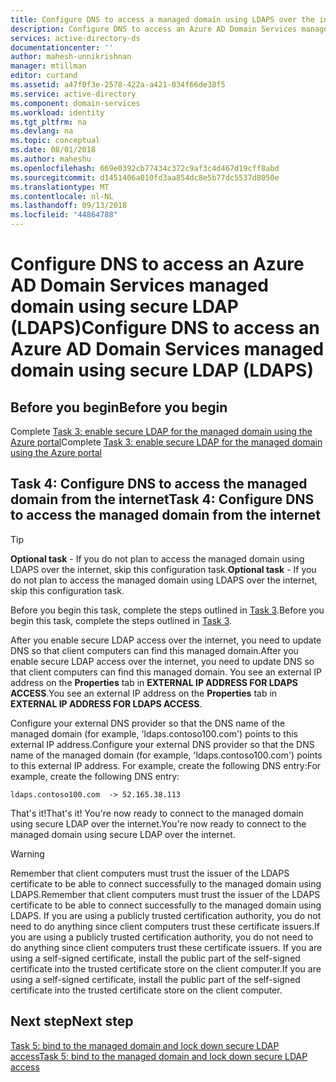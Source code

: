 ```yaml
---
title: Configure DNS to access a managed domain using LDAPS over the internet | Microsoft Docs
description: Configure DNS to access an Azure AD Domain Services managed domain using LDAPS over the internet
services: active-directory-ds
documentationcenter: ''
author: mahesh-unnikrishnan
manager: mtillman
editor: curtand
ms.assetid: a47f0f3e-2578-422a-a421-034f66de38f5
ms.service: active-directory
ms.component: domain-services
ms.workload: identity
ms.tgt_pltfrm: na
ms.devlang: na
ms.topic: conceptual
ms.date: 08/01/2018
ms.author: maheshu
ms.openlocfilehash: 669e0392cb77434c372c9af3c4d467d19cff8abd
ms.sourcegitcommit: d1451406a010fd3aa854dc8e5b77dc5537d8050e
ms.translationtype: MT
ms.contentlocale: nl-NL
ms.lasthandoff: 09/13/2018
ms.locfileid: "44864788"
---
```

# <a name="configure-dns-to-access-an-azure-ad-domain-services-managed-domain-using-secure-ldap-ldaps"></a><span data-ttu-id="81733-103">Configure DNS to access an Azure AD Domain Services managed domain using secure LDAP (LDAPS)</span><span class="sxs-lookup"><span data-stu-id="81733-103">Configure DNS to access an Azure AD Domain Services managed domain using secure LDAP (LDAPS)</span></span>

## <a name="before-you-begin"></a><span data-ttu-id="81733-104">Before you begin</span><span class="sxs-lookup"><span data-stu-id="81733-104">Before you begin</span></span>
<span data-ttu-id="81733-105">Complete [Task 3: enable secure LDAP for the managed domain using the Azure portal](active-directory-ds-admin-guide-configure-secure-ldap-enable-ldaps.md)</span><span class="sxs-lookup"><span data-stu-id="81733-105">Complete [Task 3: enable secure LDAP for the managed domain using the Azure portal](active-directory-ds-admin-guide-configure-secure-ldap-enable-ldaps.md)</span></span>

## <a name="task-4-configure-dns-to-access-the-managed-domain-from-the-internet"></a><span data-ttu-id="81733-106">Task 4: Configure DNS to access the managed domain from the internet</span><span class="sxs-lookup"><span data-stu-id="81733-106">Task 4: Configure DNS to access the managed domain from the internet</span></span>
> [!TIP]
> <span data-ttu-id="81733-107">**Optional task** - If you do not plan to access the managed domain using LDAPS over the internet, skip this configuration task.</span><span class="sxs-lookup"><span data-stu-id="81733-107">**Optional task** - If you do not plan to access the managed domain using LDAPS over the internet, skip this configuration task.</span></span>
>
>

<span data-ttu-id="81733-108">Before you begin this task, complete the steps outlined in [Task 3](active-directory-ds-admin-guide-configure-secure-ldap-enable-ldaps.md).</span><span class="sxs-lookup"><span data-stu-id="81733-108">Before you begin this task, complete the steps outlined in [Task 3](active-directory-ds-admin-guide-configure-secure-ldap-enable-ldaps.md).</span></span>

<span data-ttu-id="81733-109">After you enable secure LDAP access over the internet, you need to update DNS so that client computers can find this managed domain.</span><span class="sxs-lookup"><span data-stu-id="81733-109">After you enable secure LDAP access over the internet, you need to update DNS so that client computers can find this managed domain.</span></span> <span data-ttu-id="81733-110">You see an external IP address on the **Properties** tab in **EXTERNAL IP ADDRESS FOR LDAPS ACCESS**.</span><span class="sxs-lookup"><span data-stu-id="81733-110">You see an external IP address on the **Properties** tab in **EXTERNAL IP ADDRESS FOR LDAPS ACCESS**.</span></span>

<span data-ttu-id="81733-111">Configure your external DNS provider so that the DNS name of the managed domain (for example, 'ldaps.contoso100.com') points to this external IP address.</span><span class="sxs-lookup"><span data-stu-id="81733-111">Configure your external DNS provider so that the DNS name of the managed domain (for example, 'ldaps.contoso100.com') points to this external IP address.</span></span> <span data-ttu-id="81733-112">For example, create the following DNS entry:</span><span class="sxs-lookup"><span data-stu-id="81733-112">For example, create the following DNS entry:</span></span>

    ldaps.contoso100.com  -> 52.165.38.113

<span data-ttu-id="81733-113">That's it!</span><span class="sxs-lookup"><span data-stu-id="81733-113">That's it!</span></span> <span data-ttu-id="81733-114">You're now ready to connect to the managed domain using secure LDAP over the internet.</span><span class="sxs-lookup"><span data-stu-id="81733-114">You're now ready to connect to the managed domain using secure LDAP over the internet.</span></span>

> [!WARNING]
> <span data-ttu-id="81733-115">Remember that client computers must trust the issuer of the LDAPS certificate to be able to connect successfully to the managed domain using LDAPS.</span><span class="sxs-lookup"><span data-stu-id="81733-115">Remember that client computers must trust the issuer of the LDAPS certificate to be able to connect successfully to the managed domain using LDAPS.</span></span> <span data-ttu-id="81733-116">If you are using a publicly trusted certification authority, you do not need to do anything since client computers trust these certificate issuers.</span><span class="sxs-lookup"><span data-stu-id="81733-116">If you are using a publicly trusted certification authority, you do not need to do anything since client computers trust these certificate issuers.</span></span> <span data-ttu-id="81733-117">If you are using a self-signed certificate, install the public part of the self-signed certificate into the trusted certificate store on the client computer.</span><span class="sxs-lookup"><span data-stu-id="81733-117">If you are using a self-signed certificate, install the public part of the self-signed certificate into the trusted certificate store on the client computer.</span></span>
>
>

## <a name="next-step"></a><span data-ttu-id="81733-118">Next step</span><span class="sxs-lookup"><span data-stu-id="81733-118">Next step</span></span>
[<span data-ttu-id="81733-119">Task 5: bind to the managed domain and lock down secure LDAP access</span><span class="sxs-lookup"><span data-stu-id="81733-119">Task 5: bind to the managed domain and lock down secure LDAP access</span></span>](active-directory-ds-ldaps-bind-lockdown.md)
